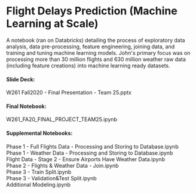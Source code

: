 # Flight Delays Prediction (Machine Learning at Scale)  
A notebook (ran on Databricks) detailing the process of exploratory data analysis, data pre-processing, feature engineering, joining data, and training and tuning machine learning models. 
John's primary focus was on processing more than 30 million flights and 630 million weather raw data (including feature creations) into machine learning ready datasets.

#### Slide Deck:
W261 Fall2020 - Final Presentation - Team 25.pptx

#### Final Notebook:
W261_FA20_FINAL_PROJECT_TEAM25.ipynb

#### Supplemental Notebooks: 
Phase 1  - Full Flights Data - Processing and Storing to Database.ipynb  
Phase 1 - Weather Data - Processing and Storing to Database.ipynb  
Flight Data - Stage 2 - Ensure Airports Have Weather Data.ipynb  
Phase 2 - Flights & Weather Data - Join.ipynb  
Phase 3 - Train Split.ipynb  
Phase 3 - Validation&Test Split.ipynb  
Additional Modeling.ipynb  
